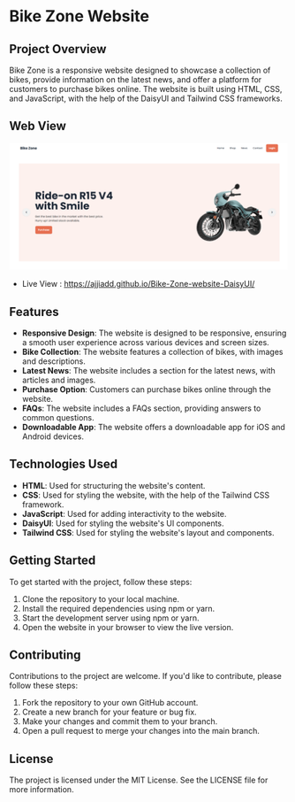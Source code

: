 **Bike Zone Website**
======================

**Project Overview**
-------------------

Bike Zone is a responsive website designed to showcase a collection of bikes, provide information on the latest news, and offer a platform for customers to purchase bikes online. The website is built using HTML, CSS, and JavaScript, with the help of the DaisyUI and Tailwind CSS frameworks.

**Web View**
----------------
![Website View](https://github.com/ajjiadd/Bike-Zone-website-DaisyUI/raw/main/images/icons/image.png?raw=true)

* Live View : https://ajjiadd.github.io/Bike-Zone-website-DaisyUI/


**Features**
----------------

*   **Responsive Design**: The website is designed to be responsive, ensuring a smooth user experience across various devices and screen sizes.
*   **Bike Collection**: The website features a collection of bikes, with images and descriptions.
*   **Latest News**: The website includes a section for the latest news, with articles and images.
*   **Purchase Option**: Customers can purchase bikes online through the website.
*   **FAQs**: The website includes a FAQs section, providing answers to common questions.
*   **Downloadable App**: The website offers a downloadable app for iOS and Android devices.

**Technologies Used**
----------------------

*   **HTML**: Used for structuring the website's content.
*   **CSS**: Used for styling the website, with the help of the Tailwind CSS framework.
*   **JavaScript**: Used for adding interactivity to the website.
*   **DaisyUI**: Used for styling the website's UI components.
*   **Tailwind CSS**: Used for styling the website's layout and components.

**Getting Started**
-------------------

To get started with the project, follow these steps:

1.  Clone the repository to your local machine.
2.  Install the required dependencies using npm or yarn.
3.  Start the development server using npm or yarn.
4.  Open the website in your browser to view the live version.

**Contributing**
----------------

Contributions to the project are welcome. If you'd like to contribute, please follow these steps:

1.  Fork the repository to your own GitHub account.
2.  Create a new branch for your feature or bug fix.
3.  Make your changes and commit them to your branch.
4.  Open a pull request to merge your changes into the main branch.

**License**
------------

The project is licensed under the MIT License. See the LICENSE file for more information.
